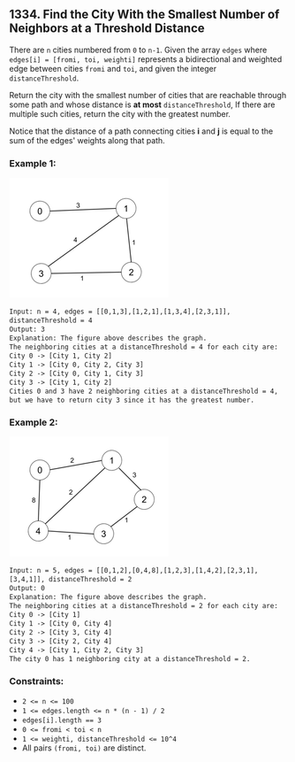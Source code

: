 ## 1334. Find the City With the Smallest Number of Neighbors at a Threshold Distance

There are ```n``` cities numbered from ```0``` to ```n-1```. Given the array ```edges``` where ```edges[i] = [fromi, toi, weighti]``` represents a bidirectional and weighted edge between cities ```fromi``` and ```toi```, and given the integer ```distanceThreshold```.

Return the city with the smallest number of cities that are reachable through some path and whose distance is **at most** ```distanceThreshold```, If there are multiple such cities, return the city with the greatest number.

Notice that the distance of a path connecting cities **i** and **j** is equal to the sum of the edges' weights along that path.

### Example 1:

![Example 1](images/example1.png)

```
Input: n = 4, edges = [[0,1,3],[1,2,1],[1,3,4],[2,3,1]], distanceThreshold = 4
Output: 3
Explanation: The figure above describes the graph.
The neighboring cities at a distanceThreshold = 4 for each city are:
City 0 -> [City 1, City 2]
City 1 -> [City 0, City 2, City 3]
City 2 -> [City 0, City 1, City 3]
City 3 -> [City 1, City 2]
Cities 0 and 3 have 2 neighboring cities at a distanceThreshold = 4, but we have to return city 3 since it has the greatest number.
```
### Example 2:

![Example 2](images/example2.png)

```
Input: n = 5, edges = [[0,1,2],[0,4,8],[1,2,3],[1,4,2],[2,3,1],[3,4,1]], distanceThreshold = 2
Output: 0
Explanation: The figure above describes the graph.
The neighboring cities at a distanceThreshold = 2 for each city are:
City 0 -> [City 1]
City 1 -> [City 0, City 4]
City 2 -> [City 3, City 4]
City 3 -> [City 2, City 4]
City 4 -> [City 1, City 2, City 3]
The city 0 has 1 neighboring city at a distanceThreshold = 2.
```

### Constraints:

* ```2 <= n <= 100```
* ```1 <= edges.length <= n * (n - 1) / 2```
* ```edges[i].length == 3```
* ```0 <= fromi < toi < n```
* ```1 <= weighti, distanceThreshold <= 10^4```
* All pairs ```(fromi, toi)``` are distinct.